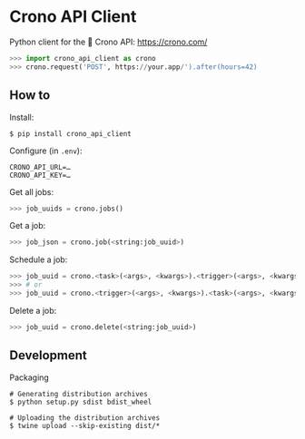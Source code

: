 # Crono API Client

Python client for the 🔮 Crono API: https://crono.com/

```python
>>> import crono_api_client as crono
>>> crono.request('POST', https://your.app/').after(hours=42)
```

## How to

Install:
```console
$ pip install crono_api_client
```

Configure (in `.env`):
```
CRONO_API_URL=… 
CRONO_API_KEY=…
```

Get all jobs:
```python
>>> job_uuids = crono.jobs()
```

Get a job:
```python
>>> job_json = crono.job(<string:job_uuid>)
```

Schedule a job:
```python
>>> job_uuid = crono.<task>(<args>, <kwargs>).<trigger>(<args>, <kwargs>)
>>> # or
>>> job_uuid = crono.<trigger>(<args>, <kwargs>).<task>(<args>, <kwargs>)
```

Delete a job:
```python
>>> job_uuid = crono.delete(<string:job_uuid>)
```

## Development

Packaging

```console
# Generating distribution archives
$ python setup.py sdist bdist_wheel

# Uploading the distribution archives
$ twine upload --skip-existing dist/*
```
